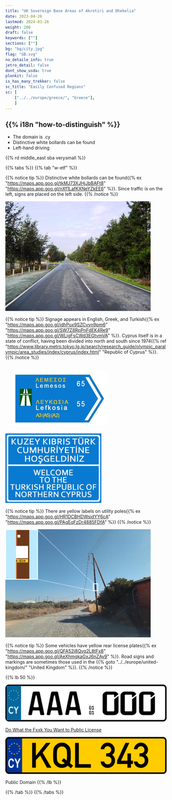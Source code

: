 ```yaml
---
title: "UK Sovereign Base Areas of Akrotiri and Dhekelia"
date: 2023-04-26
lastmod: 2024-03-26
weight: 200
draft: false
keywords: [""]
sections: [""]
bg: "bg/city.jpg"
flag: "GB.svg"
no_detaile_info: true
jetro_detail: false
dont_show_usda: true
plonkit: false
is_has_many_trekker: false
sc_title: "Easily Confused Regions"
sc: [
    ["../../europe/greece/", "Greece"],
    ]
---
```


<div class="main-desciption country-description">
    <h2 class="section-title">{{% i18n "how-to-distinguish" %}}</h2>
    <ul class="rule-list">
        <li>The domain is <span class="quiz">.cy</span></li>
        <li>Distinctive white bollards can be found</li>
        <li>Left-hand <span class="quiz">driving</span></li>
    </ul>
    {{% rd middle_east sba verysmall %}}
</div>

{{% tabs %}}
{{% tab "w-etf" %}}

{{% notice tip %}}
Distinctive white bollards can be found{{% ex "https://maps.app.goo.gl/tkMJ73XJHjJbBAFt8" "https://maps.app.goo.gl/nXf1LafKXNeYZkEE6" %}}. Since traffic is on the left, signs are placed on the left side.
{{% /notice %}}

<div class="googlemap-if">
<img src="./Road_To_Pafos.jpg" width="90%">
</div>

{{% notice tip %}}
Signage appears in English, Greek, and Turkish{{% ex "https://maps.app.goo.gl/idhPux9SZCvyn9pm6" "https://maps.app.goo.gl/SW7Z8RpPnFdEK4Re9" "https://maps.app.goo.gl/WLigFsCWd3EGtvmVA" %}}. Cyprus itself is in a state of conflict, having been divided into north and south since 1974{{% ref "https://www.library.metro.tokyo.lg.jp/search/research_guide/olympic_paralympic/area_studies/index/cyprus/index.html" "Republic of Cyprus" %}}.
{{% /notice %}}

<div class="googlemap-if">
<img src="./bilingual_motorway_direction_sign.jpg" width="300px" style="margin:20px">
<img src="./turkish_republic_northern_cyprus_0.jpg" width="300px">
</div>

{{% notice tip %}}
There are yellow labels on utility poles{{% ex "https://maps.app.goo.gl/HR1DCBHDWsidYY6cA" "https://maps.app.goo.gl/PAgEqFzDr4885FDfA" %}}
{{% /notice %}}

<div class="googlemap-if">
<img src="./971px-Dirt_road_in_British_Controlled_area_of_Ypsonas_Village_Limassol_12.jpg" width="90%">
</div>

{{% notice tip %}}
Some vehicles have yellow rear license plates{{% ex "https://maps.app.goo.gl/QFA52i8Qvq2L8tFx8" "https://maps.app.goo.gl/AeXhmgkaGxJ6nZAy9" %}}. Road signs and markings are sometimes those used in the {{% goto "../../europe/united-kingdom/" "United Kingdom" %}}.
{{% /notice %}}

{{% lb 50 %}}

![](Cyprus_license_plate_2013_sample.svg)

[Do What the Fxxk You Want to Public License](http://www.wtfpl.net/about/)

![](Cyprus_license_plate_KQL-343.svg)

Public Domain
{{% /lb %}}

{{% /tab %}}
{{% /tabs  %}}
